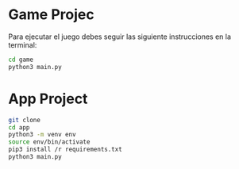 # Game Projec

Para ejecutar el juego debes seguir las siguiente instrucciones en la terminal:

```sh
cd game
python3 main.py
```

# App Project

```sh
git clone
cd app
python3 -m venv env
source env/bin/activate
pip3 install /r requirements.txt 
python3 main.py
```